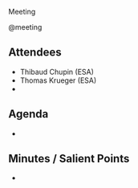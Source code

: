 Meeting

@meeting

## Attendees

- Thibaud Chupin (ESA)
- Thomas Krueger (ESA)
-

## Agenda

-

## Minutes / Salient Points

-
